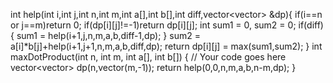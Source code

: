int help(int i,int j,int n,int m,int a[],int b[],int diff,vector<vector<int>> &dp){
	    if(i==n or j==m)return 0;
	    if(dp[i][j]!=-1)return dp[i][j];
	    int sum1 = 0, sum2 = 0;
	    if(diff){
	        sum1 = help(i+1,j,n,m,a,b,diff-1,dp);
	    }
	    sum2 = a[i]*b[j]+help(i+1,j+1,n,m,a,b,diff,dp);
	    return dp[i][j] = max(sum1,sum2);
	}
	int maxDotProduct(int n, int m, int a[], int b[]) 
	{ 
		// Your code goes here
		vector<vector<int>> dp(n,vector<int>(m,-1));
		return help(0,0,n,m,a,b,n-m,dp);
	} 
